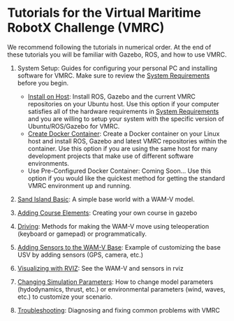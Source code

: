 # Tutorials for the Virtual Maritime RobotX Challenge (VMRC)

We recommend following the tutorials in numerical order. At the end of these tutorials you will be familiar with Gazebo, ROS, and how to use VMRC.

1. System Setup: Guides for configuring your personal PC and installing software for VMRC.  Make sure to review the [System Requirements](https://bitbucket.org/osrf/vmrc/wiki/system_requirements) before you begin.

    * [Install on Host](https://bitbucket.org/osrf/vmrc/wiki/tutorials/SystemSetupInstall): Install ROS, Gazebo and the current VMRC repositories on your Ubuntu host.  Use this option if your computer satisfies all of the hardware requirements in [System Requirements](https://bitbucket.org/osrf/vmrc/wiki/system_requirements) and you are willing to setup your system with the specific version of Ubuntu/ROS/Gazebo for VMRC. 
    * [Create Docker Container](https://bitbucket.org/osrf/vmrc/wiki/tutorials/SystemSetupDocker): Create a Docker container on your Linux host and install ROS, Gazebo and latest VMRC repositories within the container.  Use this option if you are using the same host for many development projects that make use of different software environments.
    * Use Pre-Configured Docker Container: Coming Soon...  Use this option if you would like the quickest method for getting the standard VMRC environment up and running.

1. [Sand Island Basic](https://bitbucket.org/osrf/vmrc/wiki/tutorials/Sand_Island_Basic): A simple base world with a WAM-V model.

1. [Adding Course Elements](https://bitbucket.org/osrf/vmrc/wiki/tutorials/Adding%20course%20elements): Creating your own course in gazebo

1. [Driving](https://bitbucket.org/osrf/vmrc/wiki/tutorials/Driving): Methods for making the WAM-V move using teleoperation (keyboard or gamepad) or programmatically.

1. [Adding Sensors to the WAM-V Base](https://bitbucket.org/osrf/vmrc/wiki/tutorials/AddingSensors): Example of customizing the base USV by adding sensors (GPS, camera, etc.)

1. [Visualizing with RVIZ](https://bitbucket.org/osrf/vmrc/wiki/tutorials/Visualizing%20with%20RVIZ): See the WAM-V and sensors in rviz

1. [Changing Simulation Parameters](https://bitbucket.org/osrf/vmrc/wiki/tutorials/ChangingPluginParameters): How to change model parameters (hydodynamics, thrust, etc.) or environmental parameters (wind, waves, etc.) to customize your scenario.


1. [Troubleshooting](https://bitbucket.org/osrf/vmrc/wiki/Troubleshooting): Diagnosing and fixing common problems with VMRC